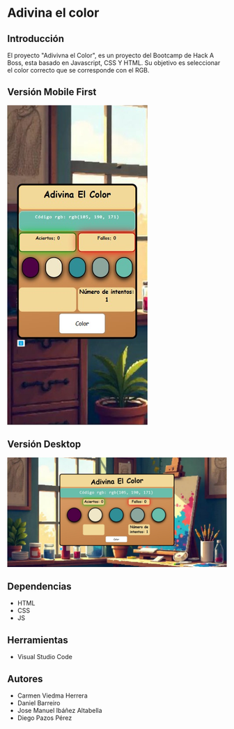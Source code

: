 # Adivina el color

## Introducción 

El proyecto "Adivivna el Color", es un proyecto del Bootcamp de Hack A Boss, esta basado en Javascript, CSS Y HTML. Su objetivo es seleccionar el color correcto que se corresponde con el RGB.

## Versión Mobile First
<img src="img\mobileFirst.jpg">

## Versión Desktop
<img src="img\desktop.jpg">

## Dependencias
* HTML
* CSS
* JS

## Herramientas
* Visual Studio Code

## Autores 
* Carmen Viedma Herrera
* Daniel Barreiro
* Jose Manuel Ibáñez Altabella
* Diego Pazos Pérez